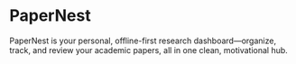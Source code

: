 # PaperNest
PaperNest is your personal, offline-first research dashboard—organize, track, and review your academic papers, all in one clean, motivational hub.
